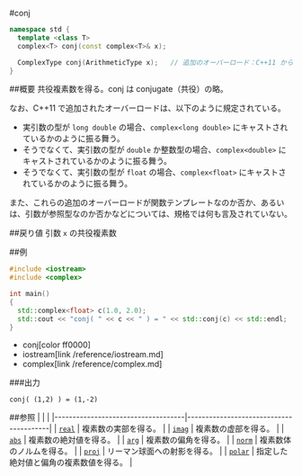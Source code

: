 #conj
```cpp
namespace std {
  template <class T>
  complex<T> conj(const complex<T>& x);

  ComplexType conj(ArithmeticType x);	// 追加のオーバーロード：C++11 から
}
```

##概要
共役複素数を得る。conj は conjugate（共役）の略。

なお、C++11 で追加されたオーバーロードは、以下のように規定されている。

- 実引数の型が `long double` の場合、`complex<long double>` にキャストされているかのように振る舞う。
- そうでなくて、実引数の型が `double` か整数型の場合、`complex<double>` にキャストされているかのように振る舞う。
- そうでなくて、実引数の型が `float` の場合、`complex<float>` にキャストされているかのように振る舞う。

また、これらの追加のオーバーロードが関数テンプレートなのか否か、あるいは、引数が参照型なのか否かなどについては、規格では何も言及されていない。


##戻り値
引数 `x` の共役複素数


##例
```cpp
#include <iostream>
#include <complex>

int main()
{
  std::complex<float> c(1.0, 2.0);
  std::cout << "conj( " << c << " ) = " << std::conj(c) << std::endl;
}
```
* conj[color ff0000]
* iostream[link /reference/iostream.md]
* complex[link /reference/complex.md]

###出力
```
conj( (1,2) ) = (1,-2)
```


##参照
|                                    |                                        |
|------------------------------------|----------------------------------------|
| [`real`](real.md)                  | 複素数の実部を得る。                   |
| [`imag`](imag.md)                  | 複素数の虚部を得る。                   |
| [`abs`](abs.md)                    | 複素数の絶対値を得る。                 |
| [`arg`](arg.md)                    | 複素数の偏角を得る。                   |
| [`norm`](norm.md)                  | 複素数体のノルムを得る。               |
| [`proj`](proj.md)                  | リーマン球面への射影を得る。           |
| [`polar`](polar.md)                | 指定した絶対値と偏角の複素数値を得る。 |

